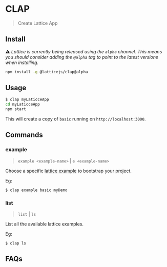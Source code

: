 # CLAP 

> Create Lattice App

## Install

:warning: *Lattice is currently being released using the `alpha` channel. This means you should consider adding the `@alpha` tag to point to the latest versions when installing.*

```bash
npm install -g @latticejs/clap@alpha
```

## Usage

```bash
$ clap myLaticceApp
cd myLaticceApp
npm start
```
This will create a copy of `basic` running on `http://localhost:3000`.

## Commands 

### example

> `example <example-name>` | `e <example-name>`

Choose a specific [lattice example](/examples) to bootstrap your project.

Eg:

`$ clap example basic myDemo`

### list 

> `list` | `ls`

List all the available lattice examples.

Eg:

`$ clap ls`

## FAQs

